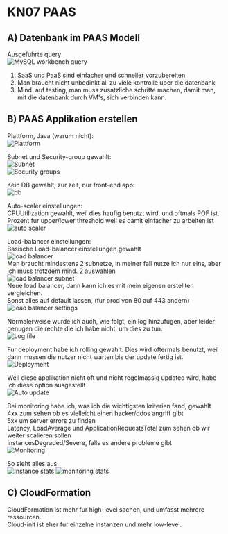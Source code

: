 # KN07 PAAS

## A) Datenbank im PAAS Modell

Ausgefuhrte query <br>
![MySQL workbench query](./assets/MySQL%20workbench%20query.png) 

1. SaaS und PaaS sind einfacher und schneller vorzubereiten
2. Man braucht nicht unbedinkt all zu viele kontrolle uber die datenbank
3. Mind. auf testing, man muss zusatzliche schritte machen, damit man, mit die datenbank durch VM's, sich verbinden kann.

## B) PAAS Applikation erstellen

Plattform, Java (warum nicht): <br>
![Plattform](./assets/Beanstalk-Platform.png) <br>

Subnet und Security-group gewahlt: <br>
![Subnet](./assets/Beanstalk-subnets.png) <br>
![Security groups](./assets/Beanstalk-sec-group.png) <br>

Kein DB gewahlt, zur zeit, nur front-end app: <br>
![db](./assets/Beanstalk-db.png) <br>

Auto-scaler einstellungen: <br>
CPUUtilization gewahlt, weil dies haufig benutzt wird, und oftmals POF ist. <br> 
Prozent fur upper/lower threshold weil es damit einfacher zu arbeiten ist <br>
![auto scaler](./assets/Beanstalk-scailing.png) <br>

Load-balancer einstellungen: <br>
Basische Load-balancer einstellungen gewahlt <br>
![load balancer](./assets/Beanstalk-loadbalancer.png) <br>
Man braucht mindestens 2 subnetze, in meiner fall nutze ich nur eins, aber ich muss trotzdem mind. 2 auswahlen <br>
![load balancer subnet](./assets/Beanstalk-load-subnet.png) <br>
Neue load balancer, dann kann ich es mit mein eigenen erstellten vergleichen. <br>
Sonst alles auf default lassen, (fur prod von 80 auf 443 andern) <br>
![load balancer settings](./assets/Beanstalk-load-settings.png) <br>


Normalerweise wurde ich auch, wie folgt, ein log hinzufugen, aber leider genugen die rechte die ich habe nicht, um dies zu tun. <br>
![Log file](./assets/Beanstalk-log-files.png) <br>


Fur deployment habe ich rolling gewahlt. Dies wird oftermals benutzt, weil dann mussen die nutzer nicht warten bis der update fertig ist. <br>
![Deployment](./assets/Beanstalk-deployment.png) <br>

Weil diese applikation nicht oft und nicht regelmassig updated wird, habe ich diese option ausgestellt <br>
![Auto update](./assets/Beanstalk-auto-updates.png) <br>

Bei monitoring habe ich, was ich die wichtigsten kriterien fand, gewahlt <br>
4xx zum sehen ob es vielleicht einen hacker/ddos angriff gibt <br>
5xx um server errors zu finden <br>
Latency, LoadAverage und ApplicationRequestsTotal zum sehen ob wir weiter scalieren sollen <br>
InstancesDegraded/Severe, falls es andere probleme gibt <br>
![Monitoring](./assets/Beanstalk-cloudwatch-settings.png)



So sieht alles aus: <br>
![Instance stats](./assets/Bean-stats-instances.png)
![monitoring stats](./assets/Bean-stats-monitoring.png)




## C) CloudFormation

CloudFormation ist mehr fur high-level sachen, und umfasst mehrere ressourcen. <br>
Cloud-init ist eher fur einzelne instanzen und mehr low-level. <br>
